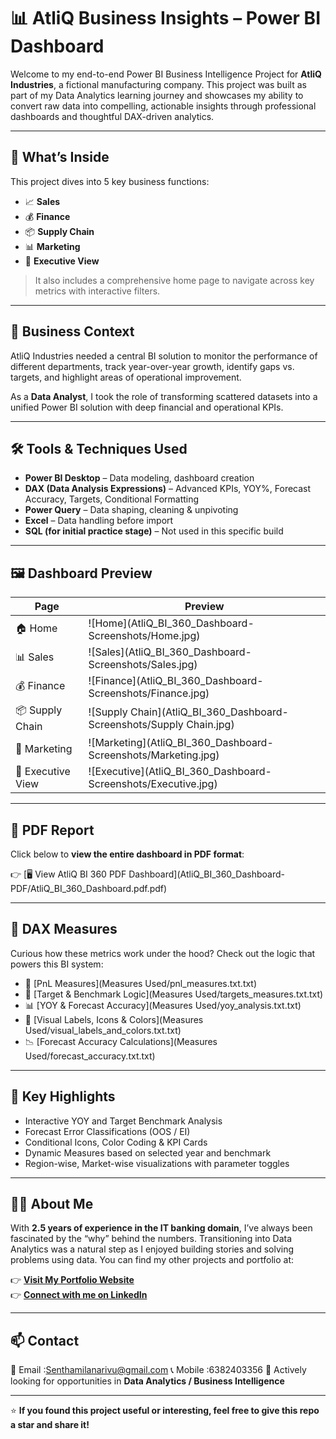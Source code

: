 # 📊 AtliQ Business Insights – Power BI Dashboard

Welcome to my end-to-end Power BI Business Intelligence Project for **AtliQ Industries**, a fictional manufacturing company. This project was built as part of my Data Analytics learning journey and showcases my ability to convert raw data into compelling, actionable insights through professional dashboards and thoughtful DAX-driven analytics.

---

## 🚀 What’s Inside

This project dives into 5 key business functions:

- 📈 **Sales**
- 💰 **Finance**
- 📦 **Supply Chain**
- 📊 **Marketing**
- 🧠 **Executive View**

> It also includes a comprehensive home page to navigate across key metrics with interactive filters.

---

## 🧠 Business Context

AtliQ Industries needed a central BI solution to monitor the performance of different departments, track year-over-year growth, identify gaps vs. targets, and highlight areas of operational improvement.

As a **Data Analyst**, I took the role of transforming scattered datasets into a unified Power BI solution with deep financial and operational KPIs.

---

## 🛠️ Tools & Techniques Used

- **Power BI Desktop** – Data modeling, dashboard creation  
- **DAX (Data Analysis Expressions)** – Advanced KPIs, YOY%, Forecast Accuracy, Targets, Conditional Formatting  
- **Power Query** – Data shaping, cleaning & unpivoting  
- **Excel** – Data handling before import  
- **SQL (for initial practice stage)** – Not used in this specific build

---

## 🖼️ Dashboard Preview

| Page         | Preview |
|--------------|---------|
| 🏠 Home       | ![Home](AtliQ_BI_360_Dashboard- Screenshots/Home.jpg) |
| 📊 Sales      | ![Sales](AtliQ_BI_360_Dashboard- Screenshots/Sales.jpg) |
| 💰 Finance    | ![Finance](AtliQ_BI_360_Dashboard- Screenshots/Finance.jpg) |
| 📦 Supply Chain | ![Supply Chain](AtliQ_BI_360_Dashboard- Screenshots/Supply Chain.jpg) |
| 📣 Marketing  | ![Marketing](AtliQ_BI_360_Dashboard- Screenshots/Marketing.jpg) |
| 🧠 Executive View | ![Executive](AtliQ_BI_360_Dashboard- Screenshots/Executive.jpg) |

---

## 📄 PDF Report

Click below to **view the entire dashboard in PDF format**:

👉 [🖥️ View AtliQ BI 360 PDF Dashboard](AtliQ_BI_360_Dashboard- PDF/AtliQ_BI_360_Dashboard.pdf.pdf)

---

## 🧮 DAX Measures

Curious how these metrics work under the hood? Check out the logic that powers this BI system:

- 📂 [PnL Measures](Measures Used/pnl_measures.txt.txt)
- 🎯 [Target & Benchmark Logic](Measures Used/targets_measures.txt.txt)
- 📊 [YOY & Forecast Accuracy](Measures Used/yoy_analysis.txt.txt)
- 🌈 [Visual Labels, Icons & Colors](Measures Used/visual_labels_and_colors.txt.txt)
- 📉 [Forecast Accuracy Calculations](Measures Used/forecast_accuracy.txt.txt)

---

## 🎯 Key Highlights

- Interactive YOY and Target Benchmark Analysis
- Forecast Error Classifications (OOS / EI)
- Conditional Icons, Color Coding & KPI Cards
- Dynamic Measures based on selected year and benchmark
- Region-wise, Market-wise visualizations with parameter toggles

---

## 🙋‍♂️ About Me

With **2.5 years of experience in the IT banking domain**, I’ve always been fascinated by the “why” behind the numbers. Transitioning into Data Analytics was a natural step as I enjoyed building stories and solving problems using data. You can find my other projects and portfolio at:

👉 **[Visit My Portfolio Website](https://codebasics.io/portfolio/SENTHAMILAN-A)**  
👉 **[Connect with me on LinkedIn](https://www.linkedin.com/in/senthamilan7/)**

---

## 📫 Contact

📧 Email  :Senthamilanarivu@gmail.com
📞 Mobile :6382403356
🧳 Actively looking for opportunities in **Data Analytics / Business Intelligence**

---

⭐ **If you found this project useful or interesting, feel free to give this repo a star and share it!**
